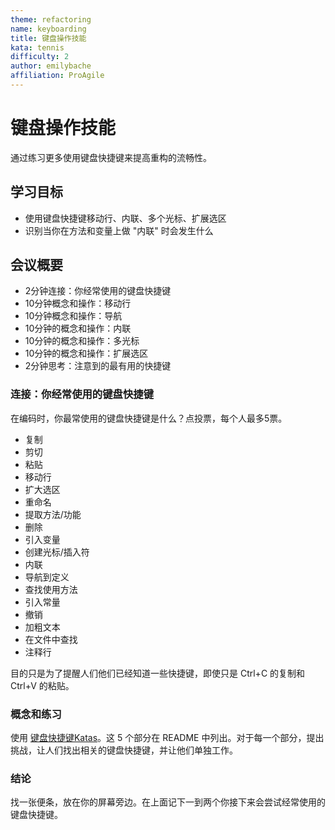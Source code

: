 ```yaml
---
theme: refactoring
name: keyboarding
title: 键盘操作技能
kata: tennis
difficulty: 2
author: emilybache
affiliation: ProAgile
---
```


# 键盘操作技能

通过练习更多使用键盘快捷键来提高重构的流畅性。

## 学习目标

* 使用键盘快捷键移动行、内联、多个光标、扩展选区
* 识别当你在方法和变量上做 "内联" 时会发生什么

## 会议概要

* 2分钟连接：你经常使用的键盘快捷键
* 10分钟概念和操作：移动行
* 10分钟概念和操作：导航
* 10分钟的概念和操作：内联
* 10分钟的概念和操作：多光标
* 10分钟的概念和操作：扩展选区
* 2分钟思考：注意到的最有用的快捷键

### 连接：你经常使用的键盘快捷键
在编码时，你最常使用的键盘快捷键是什么？点投票，每个人最多5票。

* 复制
* 剪切
* 粘贴
* 移动行
* 扩大选区
* 重命名
* 提取方法/功能
* 删除
* 引入变量
* 创建光标/插入符
* 内联
* 导航到定义
* 查找使用方法
* 引入常量
* 撤销
* 加粗文本
* 在文件中查找
* 注释行

目的只是为了提醒人们他们已经知道一些快捷键，即使只是 Ctrl+C 的复制和 Ctrl+V 的粘贴。

### 概念和练习
使用 [键盘快捷键Katas](https://github.com/emilybache/KeyboardShortcutKatas.Net)。这 5 个部分在 README 中列出。对于每一个部分，提出挑战，让人们找出相关的键盘快捷键，并让他们单独工作。

### 结论
找一张便条，放在你的屏幕旁边。在上面记下一到两个你接下来会尝试经常使用的键盘快捷键。

